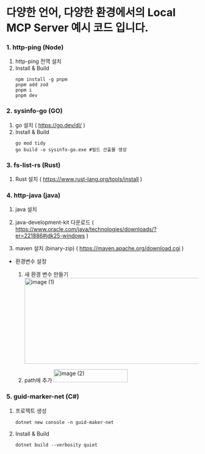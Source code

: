 # 다양한 언어, 다양한 환경에서의 Local MCP Server 예시 코드 입니다.

### 1. http-ping (Node)

1. http-ping 전역 설치
2. Install & Build
   ```
   npm install -g pnpm
   pnpm add zod
   pnpm i
   pnpm dev
   ```

### 2. sysinfo-go (GO)

1. go 설치 ( https://go.dev/dl/ )
2. Install & Build
     ```
     go mod tidy
     go build -o sysinfo-go.exe #빌드 산출물 생성
     ```

### 3. fs-list-rs (Rust)

1. Rust 설치 ( https://www.rust-lang.org/tools/install )

### 4. http-java (java)

1. java 설치
2. java-development-kit 다운로드 ( https://www.oracle.com/java/technologies/downloads/?er=221886#jdk25-windows )

3. maven 설치 (binary-zip)
  ( https://maven.apache.org/download.cgi )
- 환경변수 설정
  1. 새 환경 변수 만들기
     <img width="844" height="225" alt="image (1)" src="https://github.com/user-attachments/assets/9087ebce-7d85-49af-9630-869db5286455" />

  2. path에 추가
     <img width="194" height="34" alt="image (2)" src="https://github.com/user-attachments/assets/6e31f3ca-7be1-4e2f-8d1a-fd5e48a3d2d8" />

### 5. guid-marker-net (C#)

1. 프로젝트 생성
   ```
   dotnet new console -n guid-maker-net
   ```
2. Install & Build
   ```
   dotnet build --verbosity quiet
   ```
   

